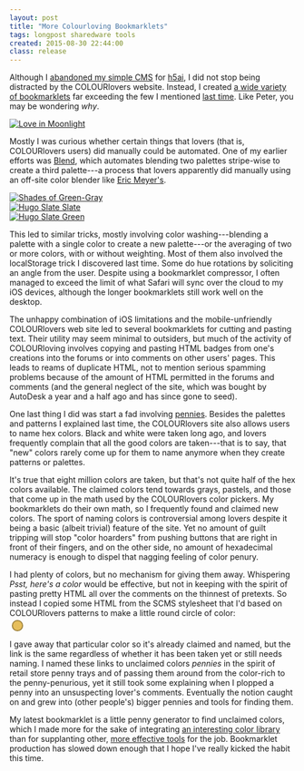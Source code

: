```yaml
---
layout: post
title: "More Colourloving Bookmarklets"
tags: longpost sharedware tools
created: 2015-08-30 22:44:00
class: release
---
```

Although I [abandoned my simple CMS](/blog/2015/03/26/scms/) for [h5ai](https://larsjung.de/h5ai/), I did not stop being distracted by the COLOURlovers website.  Instead, I created [a wide variety of bookmarklets](/tools/colourlets/#install) far exceeding the few I mentioned [last time](/blog/2015/04/22/colourloving/).  Like Peter, you may be wondering *why*.

[![Love in Moonlight](http://www.colourlovers.com/wallPaper/450x30/pw/3794033/s.png?o=0)](http://www.colourlovers.com/palette/3794033/Love_in_Moonlight)

Mostly I was curious whether certain things that lovers (that is, COLOURlovers users) did manually could be automated.  One of my earlier efforts was [Blend](/tools/colourlets/#blend), which automates blending two palettes stripe-wise to create a third palette---a process that lovers apparently did manually using an off-site color blender like [Eric Meyer's](http://meyerweb.com/eric/tools/color-blend/#:::hex).

[![Shades of Green-Gray](http://www.colourlovers.com/wallPaper/450x30/pw/3729471/s.png?o=0)](http://www.colourlovers.com/palette/3729471/Shades_of_Green-Gray)    
[![Hugo Slate Slate](http://www.colourlovers.com/wallPaper/450x30/pw/3730665/s.png?o=0)](http://www.colourlovers.com/palette/3730665/Hugo_Slate_Slate)    
[![Hugo Slate Green](http://www.colourlovers.com/wallPaper/450x30/pw/3753244/s.png?o=0)](http://www.colourlovers.com/palette/3753244/Hugo_Slate_Green)

This led to similar tricks, mostly involving color washing---blending a palette with a single color to create a new palette---or the averaging of two or more colors, with or without weighting.  Most of them also involved the localStorage trick I discovered last time.  Some do hue rotations by soliciting an angle from the user.  Despite using a bookmarklet compressor, I often managed to exceed the limit of what Safari will sync over the cloud to my iOS devices, although the longer bookmarklets still work well on the desktop.

The unhappy combination of iOS limitations and the mobile-unfriendly COLOURlovers web site led to several bookmarklets for cutting and pasting text.  Their utility may seem minimal to outsiders, but much of the activity of COLOURloving involves copying and pasting HTML badges from one's creations into the forums or into comments on other users' pages.  This leads to reams of duplicate HTML, not to mention serious spamming problems because of the amount of HTML permitted in the forums and comments (and the general neglect of the site, which was bought by AutoDesk a year and a half ago and has since gone to seed).

One last thing I did was start a fad involving [pennies](/tools/colourlets/#penny).  Besides the palettes and patterns I explained last time, the COLOURlovers site also allows users to name hex colors.  Black and white were taken long ago, and lovers frequently complain that all the good colors are taken---that is to say, that "new" colors rarely come up for them to name anymore when they create patterns or palettes.

It's true that eight million colors are taken, but that's not quite half of the hex colors available.  The claimed colors tend towards grays, pastels, and those that come up in the math used by the COLOURlovers color pickers.  My bookmarklets do their own math, so I frequently found and claimed new colors.  The sport of naming colors is controversial among lovers despite it being a basic (albeit trivial) feature of the site.  Yet no amount of guilt tripping will stop "color hoarders" from pushing buttons that are right in front of their fingers, and on the other side, no amount of hexadecimal numeracy is enough to dispel that nagging feeling of color penury.

I had plenty of colors, but no mechanism for giving them away.  Whispering *Psst, here's a color* would be effective, but not in keeping with the spirit of pasting pretty HTML all over the comments on the thinnest of pretexts.  So instead I copied some HTML from the SCMS stylesheet that I'd based on COLOURlovers patterns to make a little round circle of color:

<div style="margin:-10px 0 10px 0;"><a title="color penny for #e6be5b" href="http://www.colourlovers.com/color/e6be5b"><span class="color" style="display:block;width:16px;height:16px;margin:4px;border-radius:50%;border:2px solid rgba(0,0,0,0.3);background-color:#e6be5b;"></span></a></div>

I gave away that particular color so it's already claimed and named, but the link is the same regardless of whether it has been taken yet or still needs naming.  I named these links to unclaimed colors *pennies* in the spirit of retail store penny trays and of passing them around from the color-rich to the penny-penurious, yet it still took some explaining when I plopped a penny into an unsuspecting lover's comments.  Eventually the notion caught on and grew into (other people's) bigger pennies and tools for finding them.

My latest bookmarklet is a little penny generator to find unclaimed colors, which I made more for the sake of integrating [an interesting color library](http://llllll.li/randomColor/) than for supplanting other, [more effective tools](http://forumbgz.ru/user/upload/file35846.d8ebe51ecb0a9c7cafbb.png) for the job.  Bookmarklet production has slowed down enough that I hope I've really kicked the habit this time.
